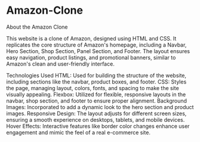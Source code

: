 # Amazon-Clone

About the Amazon Clone

This website is a clone of Amazon, designed using HTML and CSS. It replicates the core structure of Amazon's homepage, including a Navbar, Hero Section, Shop Section, Panel Section, and Footer. The layout ensures easy navigation, product listings, and promotional banners, similar to Amazon's clean and user-friendly interface.

Technologies Used
HTML: Used for building the structure of the website, including sections like the navbar, product boxes, and footer.
CSS: Styles the page, managing layout, colors, fonts, and spacing to make the site visually appealing.
Flexbox: Utilized for flexible, responsive layouts in the navbar, shop section, and footer to ensure proper alignment.
Background Images: Incorporated to add a dynamic look to the hero section and product images.
Responsive Design: The layout adjusts for different screen sizes, ensuring a smooth experience on desktops, tablets, and mobile devices.
Hover Effects: Interactive features like border color changes enhance user engagement and mimic the feel of a real e-commerce site.

